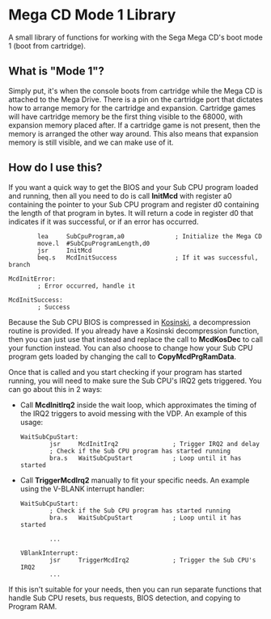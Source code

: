 # Mega CD Mode 1 Library

A small library of functions for working with the Sega Mega CD's boot mode 1 (boot from cartridge).

## What is "Mode 1"?

Simply put, it's when the console boots from cartridge while the Mega CD is attached to the Mega Drive.
There is a pin on the cartridge port that dictates how to arrange memory for the cartridge and expansion.
Cartridge games will have cartridge memory be the first thing visible to the 68000, with expansion memory
placed after. If a cartridge game is not present, then the memory is arranged the other way around. This
also means that expansion memory is still visible, and we can make use of it.

## How do I use this?

If you want a quick way to get the BIOS and your Sub CPU program loaded and running, then all you need
to do is call **InitMcd** with register a0 containing the pointer to your Sub CPU program and
register d0 containing the length of that program in bytes. It will return a code in register d0 that
indicates if it was successful, or if an error has occurred.

            lea     SubCpuProgram,a0              ; Initialize the Mega CD
            move.l  #SubCpuProgramLength,d0
            jsr     InitMcd
            beq.s   McdInitSuccess                ; If it was successful, branch
        
    McdInitError:
            ; Error occurred, handle it
                
    McdInitSuccess:
            ; Success

Because the Sub CPU BIOS is compressed in [Kosinski](https://segaretro.org/Kosinski_compression), a
decompression routine is provided. If you already have a Kosinski decompression function, then you can
just use that instead and replace the call to **McdKosDec** to call your function instead. You can
also choose to change how your Sub CPU program gets loaded by changing the call to **CopyMcdPrgRamData**.

Once that is called and you start checking if your program has started running, you will
need to make sure the Sub CPU's IRQ2 gets triggered. You can go about this in 2 ways:

* Call **McdInitIrq2** inside the wait loop, which approximates the timing of the IRQ2 triggers
to avoid messing with the VDP. An example of this usage:

      WaitSubCpuStart:
              jsr     McdInitIrq2               ; Trigger IRQ2 and delay
              ; Check if the Sub CPU program has started running
              bra.s   WaitSubCpuStart           ; Loop until it has started
* Call **TriggerMcdIrq2** manually to fit your specific needs. An example using the V-BLANK interrupt handler:

      WaitSubCpuStart:
              ; Check if the Sub CPU program has started running
              bra.s   WaitSubCpuStart           ; Loop until it has started

              ...

      VBlankInterrupt:
              jsr     TriggerMcdIrq2            ; Trigger the Sub CPU's IRQ2
              ...

If this isn't suitable for your needs, then you can run separate functions that handle Sub CPU
resets, bus requests, BIOS detection, and copying to Program RAM.
